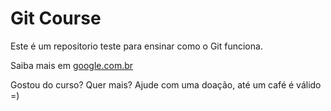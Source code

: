 # Git Course

Este é um repositorio teste para ensinar como o Git funciona. 

Saiba mais em [google.com.br](http://www.google.com.br)

Gostou do curso? Quer mais? Ajude com uma doação, até um café é válido =)

